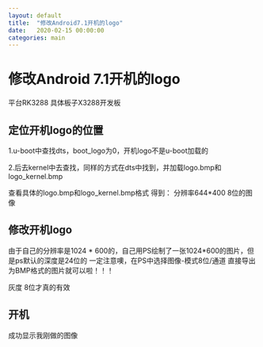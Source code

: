 ```yaml
---
layout: default
title:  "修改Android7.1开机的logo"
date:   2020-02-15 00:00:00
categories: main
---
```


# 修改Android 7.1开机的logo

平台RK3288
具体板子X3288开发板

## 定位开机logo的位置

1.u-boot中查找dts，boot_logo为0，开机logo不是u-boot加载的

2.后去kernel中去查找，同样的方式在dts中找到，并加载logo.bmp和logo_kernel.bmp

查看具体的logo.bmp和logo_kernel.bmp格式
得到：
分辨率644*400
8位的图像

## 修改开机logo
由于自己的分辨率是1024 * 600的，自己用PS绘制了一张1024*600的图片，但是ps默认的深度是24位的
一定注意噢，在PS中选择图像-模式8位/通道
直接导出为BMP格式的图片就可以啦！！！

灰度 8位才真的有效
## 开机
成功显示我刚做的图像
